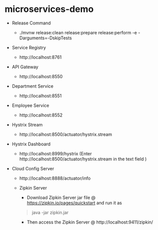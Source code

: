 # microservices-demo

- Release Command
  -  ./mvnw  release:clean release:prepare release:perform  -e -Darguments=-DskipTests

- Service Registry
  - http://localhost:8761

- API Gateway
  - http://localhost:8550

- Department Service
  - http://localhost:8551

- Employee Service
  - http://localhost:8552

- Hystrix Stream
  - http://localhost:8500/actuator/hystrix.stream

- Hystrix Dashboard
  - http://localhost:8999/hystrix (Enter http://localhost:8500/actuator/hystrix.stream in the text field )

- Cloud Config Server
  - http://localhost:8888/actuator/info

  - Zipkin Server
    - Download Zipkin Server jar file @ https://zipkin.io/pages/quickstart and run it as 
    > java -jar zipkin.jar
    - Then access the Zipkin Server @ http://localhost:9411/zipkin/
